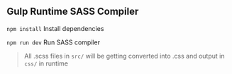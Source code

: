 ## Gulp Runtime SASS Compiler 

`npm install` Install dependencies

`npm run dev` Run SASS compiler

> All .scss files in `src/` will be getting converted into .css and output in `css/` in runtime